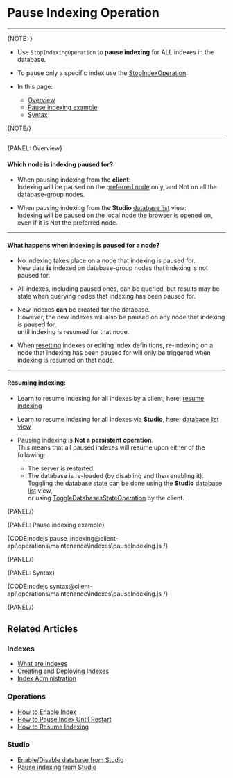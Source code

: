# Pause Indexing Operation
---

{NOTE: }

* Use `StopIndexingOperation` to **pause indexing** for ALL indexes in the database.  

* To pause only a specific index use the [StopIndexOperation](../../../../client-api/operations/maintenance/indexes/stop-index).  
 
* In this page:
  * [Overview](../../../../client-api/operations/maintenance/indexes/stop-indexing#overview)
  * [Pause indexing example](../../../../client-api/operations/maintenance/indexes/stop-indexing#pause-indexing-example)
  * [Syntax](../../../../client-api/operations/maintenance/indexes/stop-indexing#syntax)

{NOTE/}

---

{PANEL: Overview}

#### Which node is indexing paused for?

* When pausing indexing from the **client**:  
  Indexing will be paused on the [preferred node](../../../../client-api/configuration/load-balance/overview#the-preferred-node) only, and Not on all the database-group nodes.  

* When pausing indexing from the **Studio** [database list](../../../../studio/database/databases-list-view#more-actions) view:  
  Indexing will be paused on the local node the browser is opened on, even if it is Not the preferred node.

---

#### What happens when indexing is paused for a node?

* No indexing takes place on a node that indexing is paused for.  
  New data **is** indexed on database-group nodes that indexing is not paused for.

* All indexes, including paused ones, can be queried, 
  but results may be stale when querying nodes that indexing has been paused for.
 
* New indexes **can** be created for the database.  
  However, the new indexes will also be paused on any node that indexing is paused for,  
  until indexing is resumed for that node.  

* When [resetting](../../../../client-api/operations/maintenance/indexes/reset-index) indexes 
  or editing index definitions, re-indexing on a node that indexing has been paused for will 
  only be triggered when indexing is resumed on that node.

---

#### Resuming indexing:

* Learn to resume indexing for all indexes by a client, here: [resume indexing](../../../../client-api/operations/maintenance/indexes/start-indexing)  

* Learn to resume indexing for all indexes via **Studio**, here: [database list view](../../../../studio/database/databases-list-view#more-actions)  

* Pausing indexing is **Not a persistent operation**.  
  This means that all paused indexes will resume upon either of the following:
    * The server is restarted.
    * The database is re-loaded (by disabling and then enabling it).  
      Toggling the database state can be done using the **Studio** [database list](../../../../studio/database/databases-list-view#database-actions) view,  
      or using [ToggleDatabasesStateOperation](../../../../client-api/operations/server-wide/toggle-databases-state) by the client.

{PANEL/}

{PANEL: Pause indexing example}

{CODE:nodejs pause_indexing@client-api\operations\maintenance\indexes\pauseIndexing.js /}

{PANEL/}

{PANEL: Syntax}

{CODE:nodejs syntax@client-api\operations\maintenance\indexes\pauseIndexing.js /}

{PANEL/}

## Related Articles

### Indexes

- [What are Indexes](../../../../indexes/what-are-indexes)
- [Creating and Deploying Indexes](../../../../indexes/creating-and-deploying)
- [Index Administration](../../../../indexes/index-administration)

### Operations

- [How to Enable Index](../../../../client-api/operations/maintenance/indexes/enable-index)
- [How to Pause Index Until Restart](../../../../client-api/operations/maintenance/indexes/stop-index)
- [How to Resume Indexing](../../../../client-api/operations/maintenance/indexes/start-indexing)

### Studio

- [Enable/Disable database from Studio](../../../../studio/database/databases-list-view#database-actions)
- [Pause indexing from Studio](../../../../studio/database/databases-list-view#more-actions)
